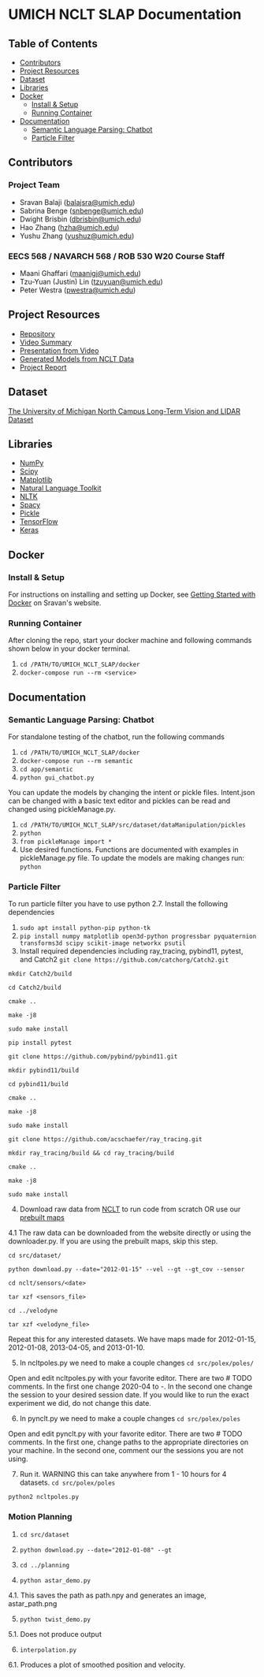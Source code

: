 # UMICH NCLT SLAP Documentation <!-- omit in toc -->

## Table of Contents <!-- omit in toc -->
- [Contributors](#contributors)
- [Project Resources](#project-resources)
- [Dataset](#dataset)
- [Libraries](#libraries)
- [Docker](#docker)
  - [Install & Setup](#install--setup)
  - [Running Container](#running-container)
- [Documentation](#documentation)
  - [Semantic Language Parsing: Chatbot](#semantic-language-parsing-chatbot)
  - [Particle Filter](#particle-filter)

## Contributors

### Project Team <!-- omit in toc -->

- Sravan Balaji ([balajsra@umich.edu](mailto:balajsra@umich.edu))
- Sabrina Benge ([snbenge@umich.edu](mailto:snbenge@umich.edu))
- Dwight Brisbin ([dbrisbin@umich.edu](mailto:dbrisbin@umich.edu))
- Hao Zhang ([hzha@umich.edu](mailto:hzha@umich.edu))
- Yushu Zhang ([yushuz@umich.edu](mailto:yushuz@umich.edu))

### EECS 568 / NAVARCH 568 / ROB 530 W20 Course Staff <!-- omit in toc -->

- Maani Ghaffari ([maanigj@umich.edu](mailto:maanigj@umich.edu))
- Tzu-Yuan (Justin) Lin ([tzuyuan@umich.edu](mailto:tzuyuan@umich.edu))
- Peter Westra ([pwestra@umich.edu](mailto:pwestra@umich.edu))

## Project Resources
- [Repository](https://github.com/Mobile-Robotics-W20-Team-9/UMICH-NCLT-SLAP)
- [Video Summary](https://youtu.be/4xinp3mZIP0)
- [Presentation from Video](https://docs.google.com/presentation/d/1PUHZjGNijsOMJ2KPXF_PAGO-eqZTLd085ZuNPc3VSsI/edit?usp=sharing)
- [Generated Models from NCLT Data](https://drive.google.com/drive/folders/1cFf0q76xyul4nbShm-GwDNxFwYh1Bkzx?usp=sharing)
- [Project Report](https://www.overleaf.com/read/ktshtqzyzmxt)

## Dataset

[The University of Michigan North Campus Long-Term Vision and LIDAR Dataset](http://robots.engin.umich.edu/nclt/)

## Libraries

- [NumPy](https://numpy.org/)
- [Scipy](https://www.scipy.org/)
- [Matplotlib](https://matplotlib.org/)
- [Natural Language Toolkit](https://www.nltk.org/)
- [NLTK](https://pypi.org/project/nltk/)
- [Spacy](https://pypi.org/project/spacy/)
- [Pickle](https://pypi.org/project/pickle-mixin/)
- [TensorFlow](https://pypi.org/project/tensorflow/)
- [Keras](https://pypi.org/project/Keras/)

## Docker

### Install & Setup

For instructions on installing and setting up Docker, see [Getting Started with Docker](https://sravanbalaji.com/Web%20Pages/blog_docker.html) on Sravan's website.

### Running Container

After cloning the repo, start your docker machine and following commands shown below in your docker terminal.

1. `cd /PATH/TO/UMICH_NCLT_SLAP/docker`
2. `docker-compose run --rm <service>`

## Documentation

### Semantic Language Parsing: Chatbot

For standalone testing of the chatbot, run the following commands

1. `cd /PATH/TO/UMICH_NCLT_SLAP/docker`
2. `docker-compose run --rm semantic`
3. `cd app/semantic`
4. `python gui_chatbot.py`

You can update the models by changing the intent or pickle files. Intent.json can be changed with a basic text editor and pickles can be read and changed using pickleManage.py.

1. `cd /PATH/TO/UMICH_NCLT_SLAP/src/dataset/dataManipulation/pickles`
2. `python`
3. `from pickleManage import *`
4. Use desired functions. Functions are documented with examples in pickleManage.py file. To update the models are making changes run: `python` 

### Particle Filter

To run particle filter you have to use python 2.7. 
Install the following dependencies

1. `sudo apt install python-pip python-tk`
2. `pip install numpy matplotlib open3d-python progressbar pyquaternion transforms3d scipy scikit-image networkx psutil`
3. Install required dependencies including ray_tracing, pybind11, pytest, and Catch2
 `git clone https://github.com/catchorg/Catch2.git`
 
 `mkdir Catch2/build`
 
 `cd Catch2/build`
 
 `cmake ..`
 
 `make -j8`
 
 `sudo make install`


 `pip install pytest`


 `git clone https://github.com/pybind/pybind11.git`
 
 `mkdir pybind11/build`
 
 `cd pybind11/build`
 
 `cmake ..`
 
 `make -j8`
 
 `sudo make install`


`git clone https://github.com/acschaefer/ray_tracing.git`

`mkdir ray_tracing/build && cd ray_tracing/build`

`cmake ..`

`make -j8`

`sudo make install`

4. Download raw data from [NCLT](http://robots.engin.umich.edu/nclt/) to run code from scratch OR use our [prebuilt maps](https://drive.google.com/drive/folders/1cFf0q76xyul4nbShm-GwDNxFwYh1Bkzx?usp=sharing)

4.1 The raw data can be downloaded from the website directly or using the downloader.py. If you are using the prebuilt maps, skip this step. 

`cd src/dataset/`

`python download.py --date="2012-01-15" --vel --gt --gt_cov --sensor`

`cd nclt/sensors/<date>`

`tar xzf <sensors_file>`

`cd ../velodyne`

`tar xzf <velodyne_file>`

Repeat this for any interested datasets. We have maps made for 2012-01-15, 2012-01-08, 2013-04-05, and 2013-01-10.

5. In ncltpoles.py we need to make a couple changes
`cd src/polex/poles/`  

Open and edit ncltpoles.py with your favorite editor.
There are two # TODO comments. In the first one change 2020-04 to <year>-<month>. In the second one change the session to your desired session date. If you would like to run the exact experiment we did, do not change this date.
 
 6. In pynclt.py we need to make a couple changes
 `cd src/polex/poles`
 
 Open and edit pynclt.py with your favorite editor.
 There are two # TODO comments. In the first one, change paths to the appropriate directories on your machine. In the second one, comment our the sessions you are not using. 
 
 7. Run it. WARNING this can take anywhere from 1 - 10 hours for 4 datasets. 
 `cd src/polex/poles`
 
 `python2 ncltpoles.py`
 
### Motion Planning

1. `cd src/dataset`

2. `python download.py --date="2012-01-08" --gt`

3. `cd ../planning`

4. `python astar_demo.py`

4.1. This saves the path as path.npy and generates an image, astar_path.png

5. `python twist_demo.py`

5.1. Does not produce output

6. `interpolation.py`

6.1. Produces a plot of smoothed position and velocity. 
